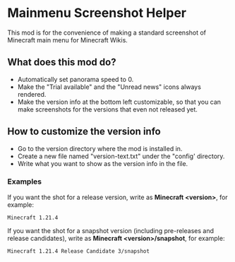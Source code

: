# Mainmenu Screenshot Helper
This mod is for the convenience of making a standard screenshot of Minecraft main menu for Minecraft Wikis.

## What does this mod do?
- Automatically set panorama speed to 0.
- Make the "Trial available" and the "Unread news" icons always rendered.
- Make the version info at the bottom left customizable, so that you can make screenshots for the versions that even not released yet.

## How to customize the version info
- Go to the version directory where the mod is installed in.
- Create a new file named "version-text.txt" under the "config' directory.
- Write what you want to show as the version info in the file.

### Examples
If you want the shot for a release version, write as **Minecraft \<version\>**, for example:

    Minecraft 1.21.4

If you want the shot for a snapshot version (including pre-releases and release candidates), write as **Minecraft \<version\>/snapshot**, for example:

    Minecraft 1.21.4 Release Candidate 3/snapshot